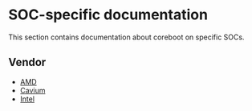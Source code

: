 # SOC-specific documentation

This section contains documentation about coreboot on specific SOCs.

## Vendor

- [AMD](amd/index.md)
- [Cavium](cavium/index.md)
- [Intel](intel/index.md)
